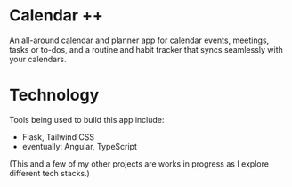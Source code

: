# Calendar ++
An all-around calendar and planner app for calendar events, meetings, tasks or to-dos, and a routine and habit tracker that syncs seamlessly with your calendars.

# Technology
Tools being used to build this app include:
- Flask, Tailwind CSS
- eventually: Angular, TypeScript

(This and a few of my other projects are works in progress as I explore different tech stacks.)